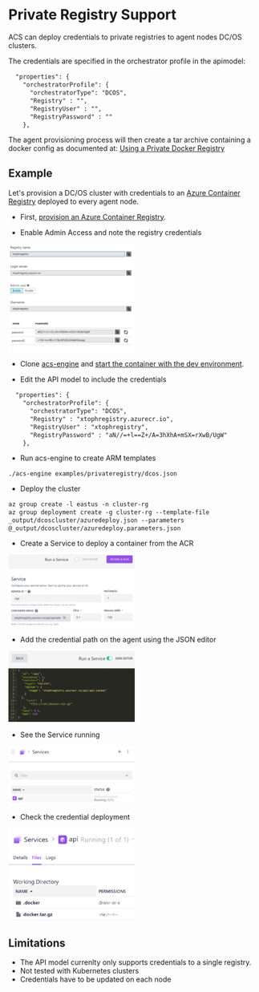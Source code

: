 # Private Registry Support

ACS can deploy credentials to private registries to agent nodes DC/OS clusters.

The credentials are specified in the orchestrator profile in the apimodel:
```
  "properties": {
    "orchestratorProfile": {
      "orchestratorType": "DCOS",
      "Registry" : "",
      "RegistryUser" : "",
      "RegistryPassword" : ""
    },
```

The agent provisioning process will then create a tar archive containing a docker config as documented at: [Using a Private Docker Registry](https://docs.mesosphere.com/1.9/deploying-services/private-docker-registry/)

## Example
Let's provision a DC/OS cluster with credentials to an [Azure Container Registry](https://azure.microsoft.com/en-us/services/container-registry/) deployed to every agent node.

- First, [provision an Azure Container Registry](https://docs.microsoft.com/en-us/azure/container-registry/container-registry-managed-get-started-portal).  

- Enable Admin Access and note the registry credentials
<img src="../../docs/images/acrblade.png" alt="ACR Blade with Admin Access enabled" style="width: 50%; height: 50%;"/>

- Clone [acs-engine](http://github.com/azure/acs-engine) and [start the container with the dev environment](https://github.com/Azure/acs-engine/blob/master/docs/acsengine.md).

- Edit the API model to include the credentials
```
  "properties": {
    "orchestratorProfile": {
      "orchestratorType": "DCOS",
      "Registry" : "xtophregistry.azurecr.io",
      "RegistryUser" : "xtophregistry",
      "RegistryPassword" : "aN//=+l==Z+/A=3hXhA+mSX=rXwB/UgW"
    },
```

- Run acs-engine to create ARM templates
```
./acs-engine examples/privateregistry/dcos.json
```

- Deploy the cluster
```
az group create -l eastus -n cluster-rg
az group deployment create -g cluster-rg --template-file _output/dcoscluster/azuredeploy.json --parameters @_output/dcoscluster/azuredeploy.parameters.json
```

- Create a Service to deploy a container from the ACR
<img src="../../docs/images/dcos-create-service-from-reg.png" alt="Service Creation from Registry" style="width: 50%; height: 50%;"/>

- Add the credential path on the agent using the JSON editor
<img src="../../docs/images/dcos-create-service-json.png" alt="JSON editor with credential path" style="width: 50%; height: 50%;"/>

- See the Service running
<img src="../../docs/images/dcos-running-service-from-reg.png" alt="Running Service" style="width: 50%; height: 50%;"/>

- Check the credential deployment
<img src="../../docs/images/dcos-running-service-from-reg-files.png" alt="Running Service" style="width: 50%; height: 50%;"/>

## Limitations
- The API model currenlty only supports credentials to a single registry.
- Not tested with Kubernetes clusters
- Credentials have to be updated on each node 